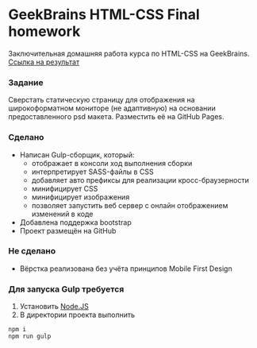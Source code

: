 # GeekBrains HTML-CSS Final homework

Заключительная домашняя работа курса по HTML-CSS на GeekBrains.  
[Ссылка на результат](https://igorsharov.github.io/gb-html-css-final-hw/)

### Задание
Сверстать статическую страницу для отображения на широкоформатном мониторе (не адаптивную) на основании предоставленного psd макета. Разместить её на GitHub Pages.

### Сделано
* Написан Gulp-сборщик, который:
  * отображает в консоли ход выполнения сборки
  * интерпретирует SASS-файлы в CSS
  * добавляет авто префиксы для реализации кросс-браузерности
  * минифицирует CSS
  * минифицирует изображения
  * позволяет запустить веб сервер с онлайн отображением изменений в коде
* Добавлена поддержка bootstrap
* Проект размещён на GitHub

### Не сделано
* Вёрстка реализована без учёта принципов Mobile First Design

### Для запуска Gulp требуется
1. Установить [Node.JS](https://nodejs.org/en/)
2. В директории проекта выполнить  
  ```
  npm i  
  npm run gulp
  ```
